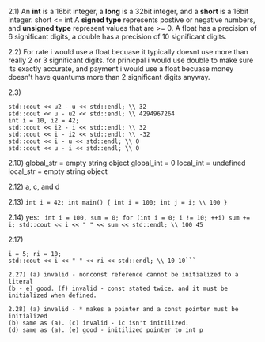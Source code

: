 
2.1) An **int** is a 16bit integer, a **long** is a 32bit integer, and a **short** is a 16bit integer.
short <= int
A **signed type** represents postive or negative numbers, and **unsigned type** represent values
that are >= 0.
A float has a precision of 6 significant digits, a double has a precision of 10 significant digits.

2.2) For rate i would use a float becuase it typically doesnt use more than really 2 or 3 significant digits.
for prinicpal i would use double to make sure its exactly accurate, and payment i would 
use a float becuase money doesn't have quantums more than 2 significant digits anyway.

2.3)
```unsigned u = 10, u2 = 42;
std::cout << u2 - u << std::endl; \\ 32
std::cout << u - u2 << std::endl; \\ 4294967264
int i = 10, i2 = 42;
std::cout << i2 - i << std::endl; \\ 32
std::cout << i - i2 << std::endl; \\ -32
std::cout << i - u << std::endl; \\ 0
std::cout << u - i << std::endl; \\ 0
```

2.10) global_str = empty string object
global_int = 0
local_int = undefined
local_str = empty string object

2.12) a, c, and d

2.13) ```int i = 42;
int main()
{
int i = 100;
int j = i; \\ 100
}```

2.14) yes: ```
int i = 100, sum = 0;
for (int i = 0; i != 10; ++i)
sum += i;
std::cout << i << " " << sum << std::endl; \\ 100 45```

2.17) 
```int i, &ri = i;
i = 5; ri = 10;
std::cout << i << " " << ri << std::endl; \\ 10 10```

2.27) (a) invalid - nonconst reference cannot be initialized to a literal
(b - e) good. (f) invalid - const stated twice, and it must be initialized when defined.

2.28) (a) invalid - * makes a pointer and a const pointer must be initialized
(b) same as (a). (c) invalid - ic isn't initilized. 
(d) same as (a). (e) good - initilized pointer to int p


